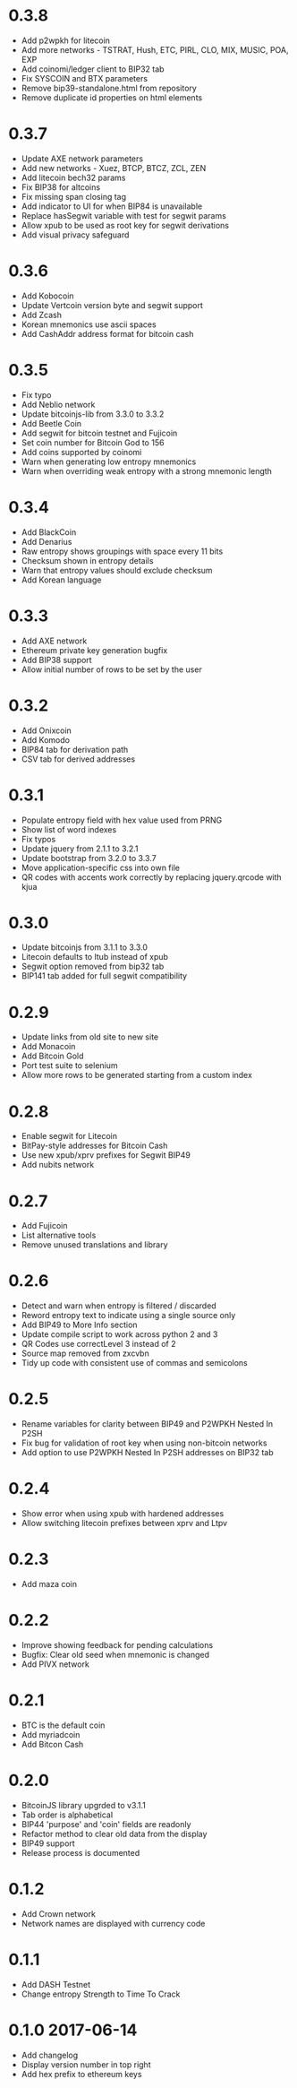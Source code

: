 # 0.3.8

* Add p2wpkh for litecoin
* Add more networks - TSTRAT, Hush, ETC, PIRL, CLO, MIX, MUSIC, POA, EXP
* Add coinomi/ledger client to BIP32 tab
* Fix SYSCOIN and BTX parameters
* Remove bip39-standalone.html from repository
* Remove duplicate id properties on html elements

# 0.3.7

* Update AXE network parameters
* Add new networks - Xuez, BTCP, BTCZ, ZCL, ZEN
* Add litecoin bech32 params
* Fix BIP38 for altcoins
* Fix missing span closing tag
* Add indicator to UI for when BIP84 is unavailable
* Replace hasSegwit variable with test for segwit params
* Allow xpub to be used as root key for segwit derivations
* Add visual privacy safeguard

# 0.3.6

* Add Kobocoin
* Update Vertcoin version byte and segwit support
* Add Zcash
* Korean mnemonics use ascii spaces
* Add CashAddr address format for bitcoin cash

# 0.3.5

* Fix typo
* Add Neblio network
* Update bitcoinjs-lib from 3.3.0 to 3.3.2
* Add Beetle Coin
* Add segwit for bitcoin testnet and Fujicoin
* Set coin number for Bitcoin God to 156
* Add coins supported by coinomi
* Warn when generating low entropy mnemonics
* Warn when overriding weak entropy with a strong mnemonic length

# 0.3.4

* Add BlackCoin
* Add Denarius
* Raw entropy shows groupings with space every 11 bits
* Checksum shown in entropy details
* Warn that entropy values should exclude checksum
* Add Korean language

# 0.3.3

* Add AXE network
* Ethereum private key generation bugfix
* Add BIP38 support
* Allow initial number of rows to be set by the user

# 0.3.2

* Add Onixcoin
* Add Komodo
* BIP84 tab for derivation path
* CSV tab for derived addresses

# 0.3.1

* Populate entropy field with hex value used from PRNG
* Show list of word indexes
* Fix typos
* Update jquery from 2.1.1 to 3.2.1
* Update bootstrap from 3.2.0 to 3.3.7
* Move application-specific css into own file
* QR codes with accents work correctly by replacing jquery.qrcode with kjua

# 0.3.0

* Update bitcoinjs from 3.1.1 to 3.3.0
* Litecoin defaults to ltub instead of xpub
* Segwit option removed from bip32 tab
* BIP141 tab added for full segwit compatibility

# 0.2.9

* Update links from old site to new site
* Add Monacoin
* Add Bitcoin Gold
* Port test suite to selenium
* Allow more rows to be generated starting from a custom index

# 0.2.8

* Enable segwit for Litecoin
* BitPay-style addresses for Bitcoin Cash
* Use new xpub/xprv prefixes for Segwit BIP49
* Add nubits network

# 0.2.7

* Add Fujicoin
* List alternative tools
* Remove unused translations and library

# 0.2.6

* Detect and warn when entropy is filtered / discarded
* Reword entropy text to indicate using a single source only
* Add BIP49 to More Info section
* Update compile script to work across python 2 and 3
* QR Codes use correctLevel 3 instead of 2
* Source map removed from zxcvbn
* Tidy up code with consistent use of commas and semicolons

# 0.2.5

* Rename variables for clarity between BIP49 and P2WPKH Nested In P2SH
* Fix bug for validation of root key when using non-bitcoin networks
* Add option to use P2WPKH Nested In P2SH addresses on BIP32 tab

# 0.2.4

* Show error when using xpub with hardened addresses
* Allow switching litecoin prefixes between xprv and Ltpv

# 0.2.3

* Add maza coin

# 0.2.2

* Improve showing feedback for pending calculations
* Bugfix: Clear old seed when mnemonic is changed
* Add PIVX network

# 0.2.1

* BTC is the default coin
* Add myriadcoin
* Add Bitcon Cash

# 0.2.0

* BitcoinJS library upgrded to v3.1.1
* Tab order is alphabetical
* BIP44 'purpose' and 'coin' fields are readonly
* Refactor method to clear old data from the display
* BIP49 support
* Release process is documented

# 0.1.2

* Add Crown network
* Network names are displayed with currency code

# 0.1.1

* Add DASH Testnet
* Change entropy Strength to Time To Crack

# 0.1.0 2017-06-14

* Add changelog
* Display version number in top right
* Add hex prefix to ethereum keys
